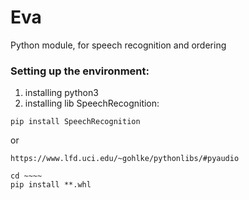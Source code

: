 # Eva
Python module, for speech recognition and ordering

### Setting up the environment:
1) installing python3
2) installing lib SpeechRecognition:
```
pip install SpeechRecognition
```
or 
```
https://www.lfd.uci.edu/~gohlke/pythonlibs/#pyaudio

cd ~~~~
pip install **.whl 
```